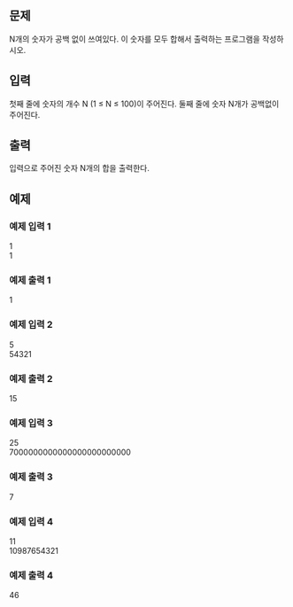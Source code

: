 ## 문제

N개의 숫자가 공백 없이 쓰여있다. 이 숫자를 모두 합해서 출력하는 프로그램을 작성하시오.

## 입력

첫째 줄에 숫자의 개수 N (1 ≤ N ≤ 100)이 주어진다. 둘째 줄에 숫자 N개가 공백없이 주어진다.

## 출력

입력으로 주어진 숫자 N개의 합을 출력한다.

## 예제

### 예제 입력 1

1  
1

### 예제 출력 1

1

### 예제 입력 2

5  
54321

### 예제 출력 2

15

### 예제 입력 3

25  
7000000000000000000000000

### 예제 출력 3

7

### 예제 입력 4

11  
10987654321

### 예제 출력 4

46
